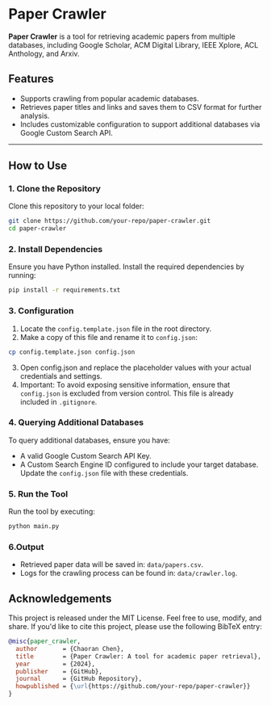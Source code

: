 # Paper Crawler

**Paper Crawler** is a tool for retrieving academic papers from multiple databases, including Google Scholar, ACM Digital Library, IEEE Xplore, ACL Anthology, and Arxiv.

## Features

- Supports crawling from popular academic databases.
- Retrieves paper titles and links and saves them to CSV format for further analysis.
- Includes customizable configuration to support additional databases via Google Custom Search API.

---

## How to Use

### 1. Clone the Repository

Clone this repository to your local folder:

```bash
git clone https://github.com/your-repo/paper-crawler.git
cd paper-crawler
```

### 2. Install Dependencies
Ensure you have Python installed. Install the required dependencies by running:

```bash
pip install -r requirements.txt
```

### 3. Configuration
1. Locate the ```config.template.json``` file in the root directory.
2. Make a copy of this file and rename it to ```config.json```:

```bash
cp config.template.json config.json
```

3. Open config.json and replace the placeholder values with your actual credentials and settings. 
4. Important: To avoid exposing sensitive information, ensure that ```config.json``` is excluded from version control. This file is already included in ```.gitignore```.
   
### 4. Querying Additional Databases
To query additional databases, ensure you have:
- A valid Google Custom Search API Key.
- A Custom Search Engine ID configured to include your target database.
Update the ```config.json``` file with these credentials.

### 5. Run the Tool
Run the tool by executing:

```bash
python main.py
```

### 6.Output
- Retrieved paper data will be saved in: ```data/papers.csv```.
- Logs for the crawling process can be found in: ```data/crawler.log```.


## Acknowledgements
This project is released under the MIT License. Feel free to use, modify, and share. If you'd like to cite this project, please use the following BibTeX entry:
```bibtex
@misc{paper_crawler,
  author       = {Chaoran Chen},
  title        = {Paper Crawler: A tool for academic paper retrieval},
  year         = {2024},
  publisher    = {GitHub},
  journal      = {GitHub Repository},
  howpublished = {\url{https://github.com/your-repo/paper-crawler}}
}
```

